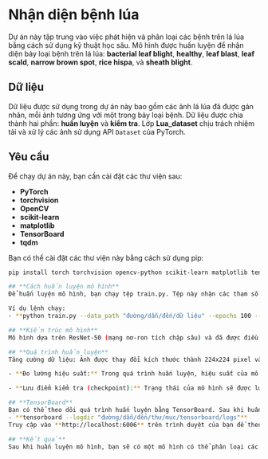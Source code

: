 # **Nhận diện bệnh lúa**

Dự án này tập trung vào việc phát hiện và phân loại các bệnh trên lá lúa bằng cách sử dụng kỹ thuật học sâu. Mô hình được huấn luyện để nhận diện bảy loại bệnh trên lá lúa: **bacterial leaf blight**, **healthy**, **leaf blast**, **leaf scald**, **narrow brown spot**, **rice hispa**, và **sheath blight**.

## **Dữ liệu**

Dữ liệu được sử dụng trong dự án này bao gồm các ảnh lá lúa đã được gán nhãn, mỗi ảnh tương ứng với một trong bảy loại bệnh. Dữ liệu được chia thành hai phần: **huấn luyện** và **kiểm tra**. Lớp **Lua_dataset** chịu trách nhiệm tải và xử lý các ảnh sử dụng API `Dataset` của PyTorch.

## **Yêu cầu**

Để chạy dự án này, bạn cần cài đặt các thư viện sau:

- **PyTorch**
- **torchvision**
- **OpenCV**
- **scikit-learn**
- **matplotlib**
- **TensorBoard**
- **tqdm**

Bạn có thể cài đặt các thư viện này bằng cách sử dụng pip:

```bash
pip install torch torchvision opencv-python scikit-learn matplotlib tensorboard tqdm

## **Cách huấn luyện mô hình**
Để huấn luyện mô hình, bạn chạy tệp train.py. Tệp này nhận các tham số từ dòng lệnh như đường dẫn đến dữ liệu, số epoch, learning rate và batch size.

Ví dụ lệnh chạy:
- **python train.py --data_path "đường/dẫn/đến/dữ liệu" --epochs 100 --batch_size 32 --lr 0.01**

## **Kiến trúc mô hình**
Mô hình dựa trên ResNet-50 (mạng nơ-ron tích chập sâu) và đã được điều chỉnh để đầu ra 7 lớp tương ứng với 7 loại bệnh trên lá lúa. Mô hình được huấn luyện với hàm mất mát cross-entropy và tối ưu hóa bằng phương pháp SGD.

## **Quá trình huấn luyện**
Tăng cường dữ liệu: Ảnh được thay đổi kích thước thành 224x224 pixel và chuẩn hóa theo các giá trị trung bình và độ lệch chuẩn của ImageNet.

- **Đo lường hiệu suất:** Trong quá trình huấn luyện, hiệu suất của mô hình được đánh giá thông qua các chỉ số như độ chính xác, precision, recall, F1 score và mAP (mean average precision). Ma trận nhầm lẫn cũng được ghi vào TensorBoard để phân tích thêm.

- **Lưu điểm kiểm tra (checkpoint):** Trạng thái của mô hình sẽ được lưu sau mỗi epoch, với mô hình tốt nhất (dựa trên độ chính xác trên bộ kiểm tra) được lưu riêng.

## **TensorBoard**
Bạn có thể theo dõi quá trình huấn luyện bằng TensorBoard. Sau khi huấn luyện xong, bạn chạy lệnh sau để khởi động TensorBoard:
- **tensorboard --logdir "đường/dẫn/đến/thư/mục/tensorboard/logs"**
Truy cập vào **http://localhost:6006** trên trình duyệt của bạn để theo dõi quá trình huấn luyện.

## **Kết quả**
Sau khi huấn luyện mô hình, bạn sẽ có một mô hình có thể phân loại các bệnh trên lá lúa. Hiệu suất của mô hình có thể được đo lường qua độ chính xác và các chỉ số khác như precision, recall và F1 score.
